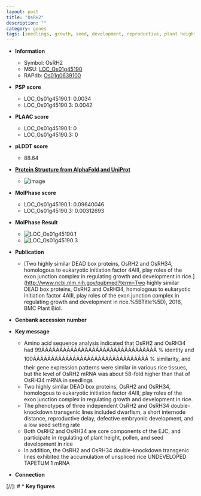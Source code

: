 ```yaml
---
layout: post
title: "OsRH2"
description: ""
category: genes
tags: [seedlings, growth, seed, development, reproductive, plant height, tapetum, seed development]
---
```


* **Information**  
    + Symbol: OsRH2  
    + MSU: [LOC_Os01g45190](http://rice.plantbiology.msu.edu/cgi-bin/ORF_infopage.cgi?orf=LOC_Os01g45190)  
    + RAPdb: [Os01g0639100](http://rapdb.dna.affrc.go.jp/viewer/gbrowse_details/irgsp1?name=Os01g0639100)  

* **PSP score**  
    + LOC_Os01g45190.1: 0.0034 
    + LOC_Os01g45190.3: 0.0042 

* **PLAAC score**  
    + LOC_Os01g45190.1: 0 
    + LOC_Os01g45190.3: 0 

* **pLDDT score**
    + 88.64

* **[Protein Structure from AlphaFold and UniProt](https://www.uniprot.org/uniprotkb/Q5VNM3/entry#structure)**
    + ![image](https://ricepsp.github.io/images/Q5/AF-Q5VNM3-F1.png)

* **MolPhase score**
    + LOC_Os01g45190.1: 0.09640046
    + LOC_Os01g45190.3: 0.00312693

* **MolPhase Result**
    + ![LOC_Os01g45190.1](https://304243504.github.io/Pictures/LOC_Os01g/LOC_Os01g45190.1.png)
    + ![LOC_Os01g45190.3](https://304243504.github.io/Pictures/LOC_Os01g/LOC_Os01g45190.3.png)

* **Publication**  
    + [Two highly similar DEAD box proteins, OsRH2 and OsRH34, homologous to eukaryotic initiation factor 4AIII, play roles of the exon junction complex in regulating growth and development in rice.](http://www.ncbi.nlm.nih.gov/pubmed?term=Two highly similar DEAD box proteins, OsRH2 and OsRH34, homologous to eukaryotic initiation factor 4AIII, play roles of the exon junction complex in regulating growth and development in rice.%5BTitle%5D), 2016, BMC Plant Biol.

* **Genbank accession number**  

* **Key message**  
    + Amino acid sequence analysis indicated that OsRH2 and OsRH34 had 99ÃÂÃÂÃÂÃÂÃÂÃÂÃÂÃÂÃÂÃÂÃÂÃÂÃÂÃÂÃÂÃÂ % identity and 100ÃÂÃÂÃÂÃÂÃÂÃÂÃÂÃÂÃÂÃÂÃÂÃÂÃÂÃÂÃÂÃÂ % similarity, and their gene expression patterns were similar in various rice tissues, but the level of OsRH2 mRNA was about 58-fold higher than that of OsRH34 mRNA in seedlings
    + Two highly similar DEAD box proteins, OsRH2 and OsRH34, homologous to eukaryotic initiation factor 4AIII, play roles of the exon junction complex in regulating growth and development in rice.
    + The phenotypes of three independent OsRH2 and OsRH34 double-knockdown transgenic lines included dwarfism, a short internode distance, reproductive delay, defective embryonic development, and a low seed setting rate
    + Both OsRH2 and OsRH34 are core components of the EJC, and participate in regulating of plant height, pollen, and seed development in rice
    + In addition, the OsRH2 and OsRH34 double-knockdown transgenic lines exhibited the accumulation of unspliced rice UNDEVELOPED TAPETUM 1 mRNA

* **Connection**  

[//]: # * **Key figures**  


